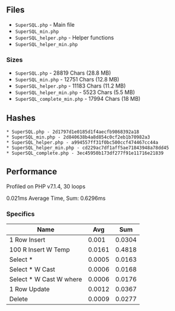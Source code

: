 ## Files

* `SuperSQL.php` - Main file
* `SuperSQL_min.php`
* `SuperSQL_helper.php` - Helper functions
* `SuperSQL_helper_min.php`

### Sizes

* `SuperSQL.php` - 28819 Chars (28.8 MB)
* `SuperSQL_min.php` - 12751 Chars (12.8 MB)
* `SuperSQL_helper.php` - 11183 Chars (11.2 MB)
* `SuperSQL_helper_min.php` - 5523 Chars (5.5 MB)
* `SuperSQL_complete_min.php` - 17994 Chars (18 MB)

## Hashes

```
* SuperSQL.php - 2d1797d1e0185d1f4aecfb9868392a18
* SuperSQL_min.php - 2d840638b4a8d854c0cf2eb1b70982a3
* SuperSQL_helper.php - a994557ff31f0bc500ccf474467cc44a
* SuperSQL_helper_min.php - cd229ac7df1aff5ae71843948a78dd45
* SuperSQL_complete.php - 3ec45950b173df277f91e11716e21839
```

## Performance

Profiled on PHP v7.1.4, 30 loops


0.021ms Average Time, Sum: 0.6296ms

### Specifics

| Name                    |  Avg   |  Sum   |
|-------------------------|--------|--------|
| 1 Row Insert            | 0.001 | 0.0304 |
| 100 R Insert W Temp     | 0.0161 | 0.4818 |
| Select *                | 0.0005 | 0.0163 |
| Select * W Cast         | 0.0006 | 0.0168 |
| Select * W Cast W where | 0.0006 | 0.0176 |
| 1 Row Update            | 0.0012 | 0.0367 |
| Delete                  | 0.0009 | 0.0277 |
